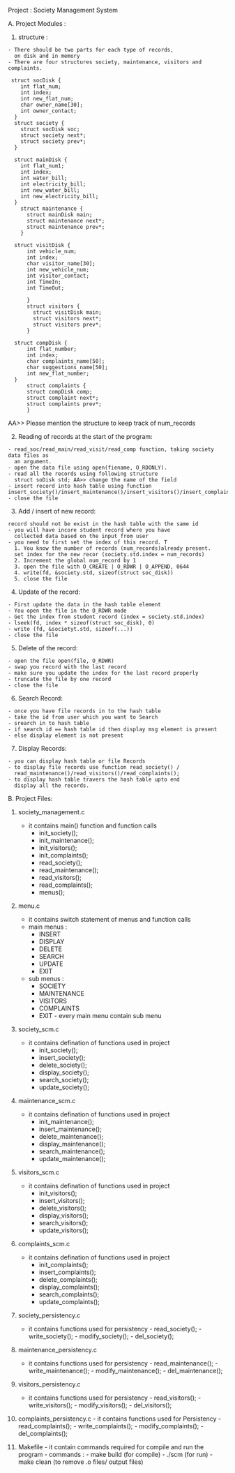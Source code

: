Project : Society Management System

A. Project Modules :
  1. structure :

    - There should be two parts for each type of records,
      on disk and in memory
    - There are four structures society, maintenance, visitors and complaints.

     struct socDisk {
        int flat_num;
        int index;
        int new_flat_num;
        char owner_name[30];
        int owner_contact;
      }
      struct society {
        struct socDisk soc;
        struct society next*;
        struct society prev*;
      }

      struct mainDisk {
        int flat_num1;
        int index;
        int water_bill;
        int electricity_bill;
        int new_water_bill;
        int new_electricity_bill;
      }
        struct maintenance {
          struct mainDisk main;
          struct maintenance next*;
          struct maintenance prev*;
        }

      struct visitDisk {
          int vehicle_num;
          int index;
          char visitor_name[30];
          int new_vehicle_num;
          int visitor_contact;
          int TimeIn;
          int TimeOut;

          }
          struct visitors {
            struct visitDisk main;
            struct visitors next*;
            struct visitors prev*;
          }

      struct compDisk {
          int flat_number;
          int index;
          char complaints_name[50];
          char suggestions_name[50];
          int new_flat_number;
      }
          struct complaints {
          struct compDisk comp;
          struct complaint next*;
          struct complaints prev*;
          }

  AA>> Please mention the structure to keep track of num_records

  2. Reading of records at the start of the program:

    - read_soc/read_main/read_visit/read_comp function, taking society data files as
      an argument. 
    - open the data file using open(fiename, O_RDONLY).
    - read all the records using following structure
      struct soDisk std; AA>> change the name of the field
    - insert record into hash table using function insert_society()/insert_maintenance()/insert_visitors()/insert_complaints();
    - close the file

  3. Add / insert of new record:

    record should not be exist in the hash table with the same id
    - you will have incore student record where you have
      collected data based on the input from user
    - you need to first set the index of this record. T
      1. You know the number of records (num_records)already present.
      set index for the new recor (society.std.index = num_records)
      2. Increment the global num_record by 1
      3. open the file with O_CREATE | O_RDWR | O_APPEND, 0644
      4. write(fd, &society.std, sizeof(struct soc_disk))
      5. close the file

  4. Update of the record:

    - First update the data in the hash table element
    - You open the file in the O_RDWR mode
    - Get the index from student record (index = society.std.index)
    - lseek(fd, index * sizeof(struct soc_disk), 0)
    - write (fd, &societyt.std, sizeof(...))
    - close the file

  5. Delete of the record:

    - open the file open(file, O_RDWR)
    - swap you record with the last record
    - make sure you update the index for the last record properly
    - truncate the file by one record
    - close the file

  6. Search Record:

    - once you have file records in to the hash table
    - take the id from user which you want to Search
    - srearch in to hash table
    - if search id == hash table id then display msg element is present
    - else display element is not present

  7. Display Records:

    - you can display hash table or file Records
    - to display file records use function read_society() /
      read_maintenance()/read_visitors()/read_complaints();
    - to display hash table travers the hash table upto end
      display all the records.

B. Project Files:

  1. society_management.c
     - it contains main() function and function calls
          - init_society();
          - init_maintenance();
          - init_visitors();
          - init_complaints();
          - read_society();
          - read_maintenance();
          - read_visitors();
          - read_complaints();
          - menus();
  2. menu.c
     - it contains switch statement of menus and function
       calls
     - main menus :
          - INSERT
          - DISPLAY
          - DELETE
          - SEARCH
          - UPDATE
          - EXIT
     - sub menus :
          - SOCIETY
          - MAINTENANCE
          - VISITORS
          - COMPLAINTS
          - EXIT
    - every main menu contain sub menu

  3. society_scm.c
     - it contains defination of functions used in project
          - init_society();
          - insert_society();
          - delete_society();
          - display_society();
          - search_society();
          - update_society();

  4. maintenance_scm.c
     - it contains defination of functions used in project
          - init_maintenance();
          - insert_maintenance();
          - delete_maintenance();
          - display_maintenance();
          - search_maintenance();
          - update_maintenance();

  5. visitors_scm.c
     - it contains defination of functions used in project
          - init_visitors();
          - insert_visitors();
          - delete_visitors();
          - display_visitors();
          - search_visitors();
          - update_visitors();

  6. complaints_scm.c
     - it contains defination of functions used in project
          - init_complaints();
          - insert_complaints();
          - delete_complaints();
          - display_complaints();
          - search_complaints();
          - update_complaints();

 7. society_persistency.c
    - it contains functions used for persistency
          - read_society();
          - write_society();
          - modify_society();
          - del_society();

 8. maintenance_persistency.c
    - it contains functions used for persistency
          - read_maintenance();
          - write_maintenance();
          - modify_maintenance();
          - del_maintenance();

 9. visitors_persistency.c
    - it contains functions used for persistency
          - read_visitors();
          - write_visitors();
          - modify_visitors();
          - del_visitors();

 10. complaints_persistency.c
    - it contains functions used for Persistency
          - read_complaints();
          - write_complaints();
          - modify_complaints();
          - del_complaints();

 11. Makefile
    - it contain commands required for compile and run the
      program
    - commands :
          - make build (for compile)
          - ./scm (for run)
          - make clean (to remove .o files/ output files)
